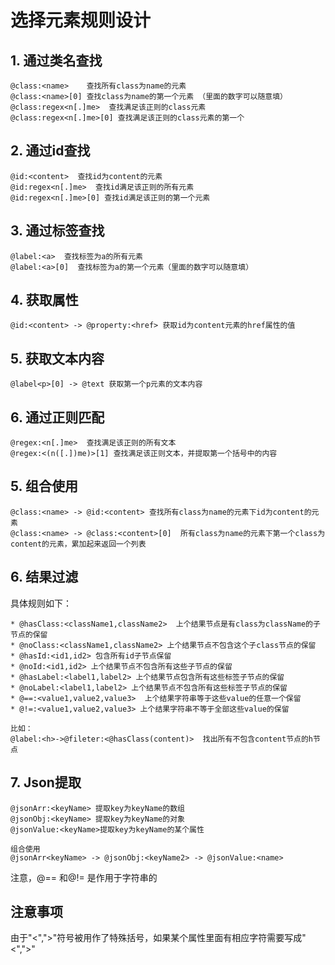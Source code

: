 # 选择元素规则设计
## 1. 通过类名查找
```
@class:<name>    查找所有class为name的元素
@class:<name>[0] 查找class为name的第一个元素 （里面的数字可以随意填）
@class:regex<n[.]me>  查找满足该正则的class元素
@class:regex<n[.]me>[0] 查找满足该正则的class元素的第一个
```
## 2. 通过id查找
```
@id:<content>  查找id为content的元素
@id:regex<n[.]me>  查找id满足该正则的所有元素
@id:regex<n[.]me>[0] 查找id满足该正则的第一个元素
```
## 3. 通过标签查找
```
@label:<a>  查找标签为a的所有元素
@label:<a>[0]  查找标签为a的第一个元素（里面的数字可以随意填）
```

## 4. 获取属性
```
@id:<content> -> @property:<href> 获取id为content元素的href属性的值
```
## 5. 获取文本内容
```
@label<p>[0] -> @text 获取第一个p元素的文本内容
```
## 6. 通过正则匹配
```
@regex:<n[.]me>  查找满足该正则的所有文本
@regex:<(n([.])me)>[1] 查找满足该正则文本，并提取第一个括号中的内容
```
## 5. 组合使用
```
@class:<name> -> @id:<content> 查找所有class为name的元素下id为content的元素 
@class:<name> -> @class:<content>[0]  所有class为name的元素下第一个class为content的元素，累加起来返回一个列表
```
## 6. 结果过滤

具体规则如下：
```
* @hasClass:<className1,className2>  上个结果节点是有class为className的子节点的保留
* @noClass:<className1,className2> 上个结果节点不包含这个子class节点的保留
* @hasId:<id1,id2> 包含所有id子节点保留
* @noId:<id1,id2> 上个结果节点不包含所有这些子节点的保留
* @hasLabel:<label1,label2> 上个结果节点包含所有这些标签子节点的保留
* @noLabel:<label1,label2> 上个结果节点不包含所有这些标签子节点的保留
* @==:<value1,value2,value3>  上个结果字符串等于这些value的任意一个保留
* @!=:<value1,value2,value3> 上个结果字符串不等于全部这些value的保留

比如：
@label:<h>->@fileter:<@hasClass(content)>  找出所有不包含content节点的h节点

```

## 7. Json提取
```
@jsonArr:<keyName> 提取key为keyName的数组
@jsonObj:<keyName> 提取key为keyName的对象
@jsonValue:<keyName>提取key为keyName的某个属性

组合使用
@jsonArr<keyName> -> @jsonObj:<keyName2> -> @jsonValue:<name>
```

注意，@== 和@!= 是作用于字符串的
## 注意事项
由于"<",">"符号被用作了特殊括号，如果某个属性里面有相应字符需要写成"\<","\>"